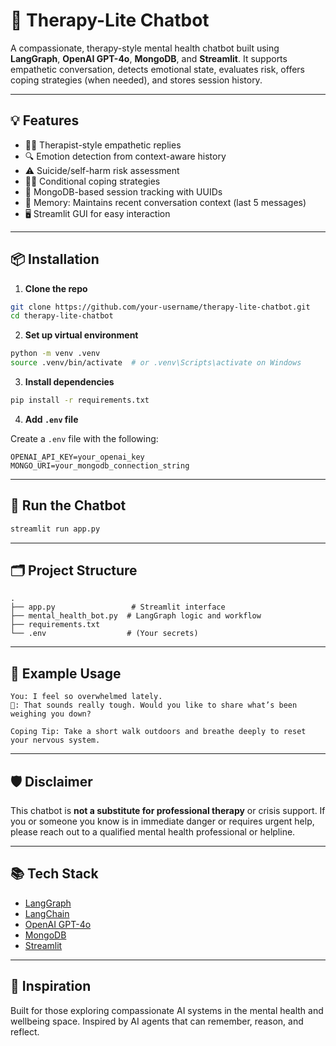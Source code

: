 # 🧠 Therapy-Lite Chatbot

A compassionate, therapy-style mental health chatbot built using **LangGraph**, **OpenAI GPT-4o**, **MongoDB**, and **Streamlit**.
It supports empathetic conversation, detects emotional state, evaluates risk, offers coping strategies (when needed), and stores session history.

---

## 💡 Features

* 🧑‍⚕️ Therapist-style empathetic replies
* 🔍 Emotion detection from context-aware history
* ⚠️ Suicide/self-harm risk assessment
* 🧘‍♀️ Conditional coping strategies
* 💾 MongoDB-based session tracking with UUIDs
* 🔁 Memory: Maintains recent conversation context (last 5 messages)
* 🖥️ Streamlit GUI for easy interaction

---

## 📦 Installation

1. **Clone the repo**

```bash
git clone https://github.com/your-username/therapy-lite-chatbot.git
cd therapy-lite-chatbot
```

2. **Set up virtual environment**

```bash
python -m venv .venv
source .venv/bin/activate  # or .venv\Scripts\activate on Windows
```

3. **Install dependencies**

```bash
pip install -r requirements.txt
```

4. **Add `.env` file**

Create a `.env` file with the following:

```
OPENAI_API_KEY=your_openai_key
MONGO_URI=your_mongodb_connection_string
```

---

## 🚀 Run the Chatbot

```bash
streamlit run app.py
```

---

## 🗂️ Project Structure

```
.
├── app.py                 # Streamlit interface
├── mental_health_bot.py  # LangGraph logic and workflow
├── requirements.txt
└── .env                  # (Your secrets)
```

---

## 🧪 Example Usage

```text
You: I feel so overwhelmed lately.
🤖: That sounds really tough. Would you like to share what’s been weighing you down?

Coping Tip: Take a short walk outdoors and breathe deeply to reset your nervous system.
```

---

## 🛡 Disclaimer

This chatbot is **not a substitute for professional therapy** or crisis support.
If you or someone you know is in immediate danger or requires urgent help, please reach out to a qualified mental health professional or helpline.

---

## 📚 Tech Stack

* [LangGraph](https://github.com/langchain-ai/langgraph)
* [LangChain](https://github.com/langchain-ai/langchain)
* [OpenAI GPT-4o](https://platform.openai.com/docs)
* [MongoDB](https://www.mongodb.com/)
* [Streamlit](https://streamlit.io/)

---

## 🧠 Inspiration

Built for those exploring compassionate AI systems in the mental health and wellbeing space.
Inspired by AI agents that can remember, reason, and reflect.

